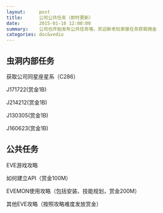 ```yaml
---
layout:     post
title:      公司公共任务（即时更新）
date:       2015-01-16 12:00:00
summary:    公司也开始发布公共任务咯，欢迎新老玩家接任务获取佣金
categories: doc&vedio
---
```


## 虫洞内部任务

获取公司同星座星系（C286）

J171722(赏金1B)

J214212(赏金1B)

J130305(赏金1B)

J160623(赏金1B)


## 公共任务

EVE游戏攻略

如何建立API（赏金100M）

EVEMON使用攻略（包括安装、技能规划，赏金200M）

其他EVE攻略（按照攻略难度发放赏金）
